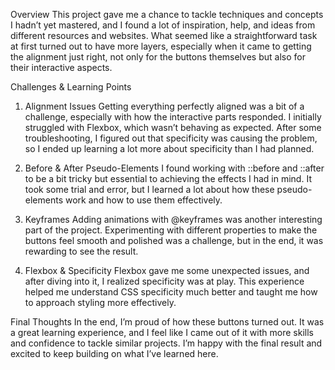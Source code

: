 Overview
This project gave me a chance to tackle techniques and concepts I hadn’t yet mastered, and I found a lot of inspiration, help, and ideas from different resources and websites. What seemed like a straightforward task at first turned out to have more layers, especially when it came to getting the alignment just right, not only for the buttons themselves but also for their interactive aspects.

Challenges & Learning Points

1. Alignment Issues
Getting everything perfectly aligned was a bit of a challenge, especially with how the interactive parts responded. I initially struggled with Flexbox, which wasn’t behaving as expected. After some troubleshooting, I figured out that specificity was causing the problem, so I ended up learning a lot more about specificity than I had planned.

2. Before & After Pseudo-Elements
I found working with ::before and ::after to be a bit tricky but essential to achieving the effects I had in mind. It took some trial and error, but I learned a lot about how these pseudo-elements work and how to use them effectively.

3. Keyframes
Adding animations with @keyframes was another interesting part of the project. Experimenting with different properties to make the buttons feel smooth and polished was a challenge, but in the end, it was rewarding to see the result.

4. Flexbox & Specificity
Flexbox gave me some unexpected issues, and after diving into it, I realized specificity was at play. This experience helped me understand CSS specificity much better and taught me how to approach styling more effectively.

Final Thoughts
In the end, I’m proud of how these buttons turned out. It was a great learning experience, and I feel like I came out of it with more skills and confidence to tackle similar projects. I’m happy with the final result and excited to keep building on what I’ve learned here.
